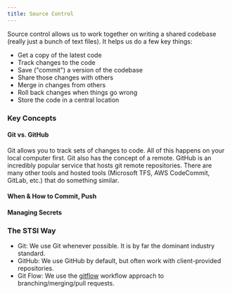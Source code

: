 ```yaml
---
title: Source Control
---
```


Source control allows us to work together on writing a shared codebase (really just a bunch of text files). It helps us do a few key things:

 * Get a copy of the latest code
 * Track changes to the code
 * Save ("commit") a version of the codebase
 * Share those changes with others
 * Merge in changes from others
 * Roll back changes when things go wrong
 * Store the code in a central location


### Key Concepts

#### Git vs. GitHub

Git allows you to track sets of changes to code. All of this happens on your local computer first. Git also has the concept of a remote. GitHub is an incredibly popular service that hosts git remote repositories. There are many other tools and hosted tools (Microsoft TFS, AWS CodeCommit, GitLab, etc.) that do something similar.

#### When & How to Commit, Push


#### Managing Secrets



### The STSI Way

 * Git: We use Git whenever possible. It is by far the dominant industry standard.
 * GitHub: We use GitHub by default, but often work with client-provided repositories.
 * Git Flow: We use the [gitflow](https://www.atlassian.com/git/tutorials/comparing-workflows/gitflow-workflow) workflow approach to branching/merging/pull requests.
